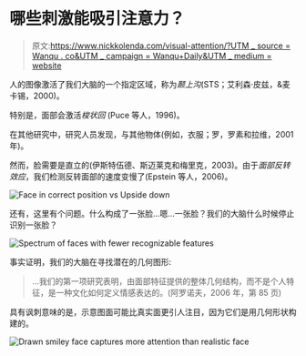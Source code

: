 # 哪些刺激能吸引注意力？

> 原文:[https://www.nickkolenda.com/visual-attention/?UTM _ source = Wanqu . co&UTM _ campaign = Wanqu+Daily&UTM _ medium = website](https://www.nickkolenda.com/visual-attention/?utm_source=wanqu.co&utm_campaign=Wanqu+Daily&utm_medium=website)

人的图像激活了我们大脑的一个指定区域，称为*颞上沟*(STS；艾利森·皮兹，&麦卡锡，2000)。

特别是，面部会激活*梭状回* (Puce 等人，1996)。

在其他研究中，研究人员发现，与其他物体(例如，衣服；罗，罗素和拉维，2001 年)。

然而，脸需要是直立的(伊斯特伍德、斯迈莱克和梅里克，2003)。由于*面部反转效应*，我们检测反转面部的速度变慢了(Epstein 等人，2006)。

![Face in correct position vs Upside down](../Images/786acb5fcaec450fa06eaf7e96fb4f52.png)

还有，这里有个问题。什么构成了一张脸…嗯…一张脸？我们的大脑什么时候停止识别一张脸？

![Spectrum of faces with fewer recognizable features](../Images/cf49f72965463d00956971c7d69b3327.png)

事实证明，我们的大脑在寻找潜在的几何图形:

> …我们的第一项研究表明，由面部特征提供的整体几何结构，而不是个人特征，是一种文化如何定义情感表达的。(阿罗诺夫，2006 年，第 85 页)

具有讽刺意味的是，示意图面可能比真实面更引人注目，因为它们是用几何形状构建的。

![Drawn smiley face captures more attention than realistic face](../Images/aa5af7591e75ef7bf999eac78286b101.png)